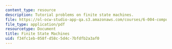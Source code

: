 ```yaml
---
content_type: resource
description: Tutorial problems on finite state machines.
file: https://ol-ocw-studio-app-qa.s3.amazonaws.com/courses/6-004-computation-structures-spring-2009/f34fc1eb058fd58c5d4c7bfdfb2a3af0_MIT6_004s09_tutor07.pdf
file_type: application/pdf
resourcetype: Document
title: Finite State Machines
uid: f34fc1eb-058f-d58c-5d4c-7bfdfb2a3af0
---
```


